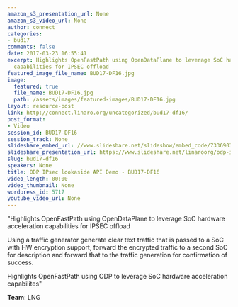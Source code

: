 ```yaml
---
amazon_s3_presentation_url: None
amazon_s3_video_url: None
author: connect
categories:
- bud17
comments: false
date: 2017-03-23 16:55:41
excerpt: Highlights OpenFastPath using OpenDataPlane to leverage SoC hardware acceleration
  capabilities for IPSEC offload
featured_image_file_name: BUD17-DF16.jpg
image:
  featured: true
  file_name: BUD17-DF16.jpg
  path: /assets/images/featured-images/BUD17-DF16.jpg
layout: resource-post
link: http://connect.linaro.org/uncategorized/bud17-df16/
post_format:
- Video
session_id: BUD17-DF16
session_track: None
slideshare_embed_url: //www.slideshare.net/slideshow/embed_code/73369035
slideshare_presentation_url: https://www.slideshare.net/linaroorg/odp-ipsec-lookaside-api-demo
slug: bud17-df16
speakers: None
title: ODP IPsec lookaside API Demo - BUD17-DF16
video_length: 00:00
video_thumbnail: None
wordpress_id: 5717
youtube_video_url: None
---
```


"Highlights OpenFastPath using OpenDataPlane to leverage SoC hardware acceleration capabilities for IPSEC offload

Using a traffic generator generate clear text traffic that is passed to a SoC with HW encryption support, forward the encrypted traffic to a second SoC for description and forward that to the traffic generation for confirmation of success.

Highlights OpenFastPath using ODP to leverage SoC hardware acceleration capabilites"

**Team**: LNG